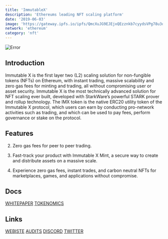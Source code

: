 ```yaml
---
title: 'ImmutableX'
description: 'Ethereums leading NFT scaling platform'
date: '2019-06-03'
image: 'https://gateway.ipfs.io/ipfs/QmcXuJG9EJEjxQEzznkb7cyydsVPg78u3qf9d63UYDLbmw'
network: 'ethereum'
category: 'nft'
---
```


![Error](https://gateway.ipfs.io/ipfs/QmViPsc1oqnutrC6pV2LYD5iXoycfp2TLzBRKUC1o1s8nD)

## Introduction

Immutable X is the first layer two (L2) scaling solution for non-fungible tokens (NFTs) on Ethereum, with
instant trading, massive scalability and zero gas fees for minting and trading, all without compromising user
or asset security. Immutable X is the most technically advanced solution for NFT scaling ever built, developed
with StarkWare’s powerful STARK prover and rollup technology. The IMX token is the native ERC20 utility token
of the Immutable X protocol, which users can earn by conducting pro-network activities such as trading, and
which can be used to pay fees, perform governance or stake on the protocol. 

## Features
2. Zero gas fees for peer to peer trading.
3. Fast-track your product with Immutable X Mint, a secure way to create and distribute assets on a massive scale.

4. Experience zero gas fees, instant trades, and carbon neutral NFTs for marketplaces, games, and applications without compromise.
## Docs

[WHITEPAPER](https://gateway.ipfs.io/ipfs/QmUikBbGrGr35Gdp9PCzx5JqExNm2GkNS8Z2Ad6mRBHMKg)
[TOKENOMICS](https://gateway.ipfs.io/ipfs/Qmdt4pa8KhX6DE6Xaww1CRnWheHqftrhimz3ZUExMfjDUo)

## Links

[WEBISTE](https://www.immutable.com/)
[AUDITS](https://www.certik.com/projects/immutable-x)
[DISCORD](https://discord.com/invite/TUa8a9A)
[TWITTER](https://twitter.com/Immutable)
